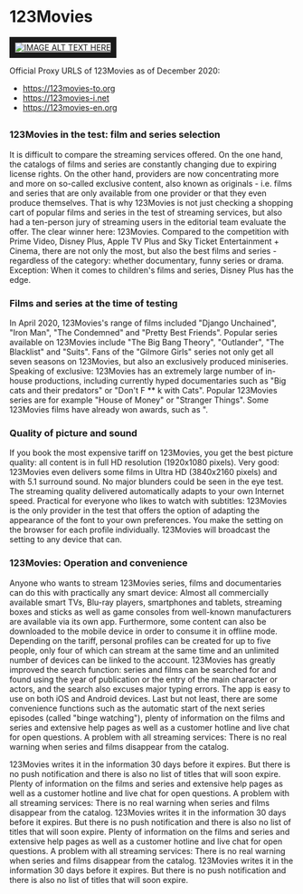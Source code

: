 # 123Movies

<a href="http://123movies-to.org" target="_blank" style="max-width:130px;"><img src="https://lh4.googleusercontent.com/M2SF16VE7Y0ixo0hZC64LCFEjBUC2bzbhof58pew5DuGCN44bPDM76htvXhwnvpRCiYyFrsXPEtMhXXbduLCnC439ETk1nK93mjHIHua9nPbwiqlXg=w1280" 
alt="IMAGE ALT TEXT HERE" border="10" /></a>


Official Proxy URLS of 123Movies as of December 2020:<br>

* https://123movies-to.org
* https://123movies-i.net
* https://123movies-en.org

##

### 123Movies in the test: film and series selection

It is difficult to compare the streaming services offered. On the one hand, the catalogs of films and series are constantly changing due to expiring license rights. On the other hand, providers are now concentrating more and more on so-called exclusive content, also known as originals - i.e. films and series that are only available from one provider or that they even produce themselves. That is why 123Movies is not just checking a shopping cart of popular films and series in the test of streaming services, but also had a ten-person jury of streaming users in the editorial team evaluate the offer. The clear winner here: 123Movies. Compared to the competition with Prime Video, Disney Plus, Apple TV Plus and Sky Ticket Entertainment + Cinema, there are not only the most, but also the best films and series - regardless of the category: whether documentary, funny series or drama. Exception: When it comes to children's films and series, Disney Plus has the edge.


### Films and series at the time of testing

In April 2020, 123Movies's range of films included "Django Unchained", "Iron Man", "The Condemned" and "Pretty Best Friends". Popular series available on 123Movies include "The Big Bang Theory", "Outlander", "The Blacklist" and "Suits". Fans of the "Gilmore Girls" series not only get all seven seasons on 123Movies, but also an exclusively produced miniseries. Speaking of exclusive: 123Movies has an extremely large number of in-house productions, including currently hyped documentaries such as "Big cats and their predators" or "Don't F ** k with Cats". Popular 123Movies series are for example "House of Money" or "Stranger Things". Some 123Movies films have already won awards, such as ".


### Quality of picture and sound

If you book the most expensive tariff on 123Movies, you get the best picture quality: all content is in full HD resolution (1920x1080 pixels). Very good: 123Movies even delivers some films in Ultra HD (3840x2160 pixels) and with 5.1 surround sound. No major blunders could be seen in the eye test. The streaming quality delivered automatically adapts to your own Internet speed. Practical for everyone who likes to watch with subtitles: 123Movies is ​​the only provider in the test that offers the option of adapting the appearance of the font to your own preferences. You make the setting on the browser for each profile individually. 123Movies will broadcast the setting to any device that can.


### 123Movies: Operation and convenience

Anyone who wants to stream 123Movies series, films and documentaries can do this with practically any smart device: Almost all commercially available smart TVs, Blu-ray players, smartphones and tablets, streaming boxes and sticks as well as game consoles from well-known manufacturers are available via its own app. Furthermore, some content can also be downloaded to the mobile device in order to consume it in offline mode. Depending on the tariff, personal profiles can be created for up to five people, only four of which can stream at the same time and an unlimited number of devices can be linked to the account. 123Movies has greatly improved the search function: series and films can be searched for and found using the year of publication or the entry of the main character or actors, and the search also excuses major typing errors. The app is easy to use on both iOS and Android devices. Last but not least, there are some convenience functions such as the automatic start of the next series episodes (called "binge watching"), plenty of information on the films and series and extensive help pages as well as a customer hotline and live chat for open questions. A problem with all streaming services: There is no real warning when series and films disappear from the catalog. 

123Movies writes it in the information 30 days before it expires. But there is no push notification and there is also no list of titles that will soon expire. Plenty of information on the films and series and extensive help pages as well as a customer hotline and live chat for open questions. A problem with all streaming services: There is no real warning when series and films disappear from the catalog. 123Movies writes it in the information 30 days before it expires. But there is no push notification and there is also no list of titles that will soon expire. Plenty of information on the films and series and extensive help pages as well as a customer hotline and live chat for open questions. A problem with all streaming services: There is no real warning when series and films disappear from the catalog. 123Movies writes it in the information 30 days before it expires. But there is no push notification and there is also no list of titles that will soon expire.
